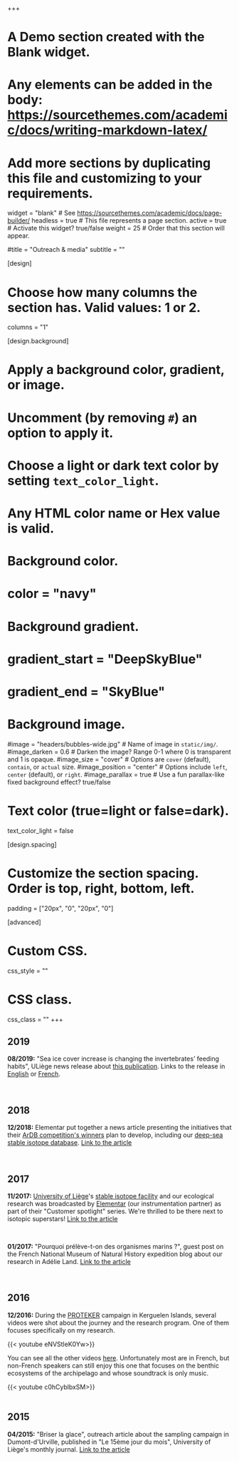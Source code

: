+++
# A Demo section created with the Blank widget.
# Any elements can be added in the body: https://sourcethemes.com/academic/docs/writing-markdown-latex/
# Add more sections by duplicating this file and customizing to your requirements.

widget = "blank"  # See https://sourcethemes.com/academic/docs/page-builder/
headless = true  # This file represents a page section.
active = true  # Activate this widget? true/false
weight = 25  # Order that this section will appear.

#title = "Outreach & media"
subtitle = ""

[design]
  # Choose how many columns the section has. Valid values: 1 or 2.
  columns = "1"

[design.background]
  # Apply a background color, gradient, or image.
  #   Uncomment (by removing `#`) an option to apply it.
  #   Choose a light or dark text color by setting `text_color_light`.
  #   Any HTML color name or Hex value is valid.

  # Background color.
  # color = "navy"
  
  # Background gradient.
  # gradient_start = "DeepSkyBlue"
  # gradient_end = "SkyBlue"
  
  # Background image.
  #image = "headers/bubbles-wide.jpg"  # Name of image in `static/img/`.
  #image_darken = 0.6  # Darken the image? Range 0-1 where 0 is transparent and 1 is opaque.
  #image_size = "cover"  #  Options are `cover` (default), `contain`, or `actual` size.
  #image_position = "center"  # Options include `left`, `center` (default), or `right`.
  #image_parallax = true  # Use a fun parallax-like fixed background effect? true/false

  # Text color (true=light or false=dark).
  text_color_light = false

[design.spacing]
  # Customize the section spacing. Order is top, right, bottom, left.
  padding = ["20px", "0", "20px", "0"]

[advanced]
 # Custom CSS. 
 css_style = ""
 
 # CSS class.
 css_class = ""
+++
<h2>2019</h2>
<p><strong>08/2019:</strong> "Sea ice cover increase is changing the invertebrates’ feeding habits", ULiège news release about <a href="https://doi.org/10.1038/s41598-019-44605-5" target="_blank" rel="noopener">this publication</a>. Links to the release in <a href="https://www.sciences.uliege.be/cms/c_5170884/en/sea-ice-cover-increase-is-changing-the-invertebrates-feeding-habits" target="_blank" rel="noopener">English</a> or <a href="https://www.sciences.uliege.be/cms/c_5170884/fr/l-augmentation-de-la-glace-de-mer-modifie-les-habitudes-alimentaires-des-invertebres" target="_blank" rel="noopener">French</a>.</p>
<br>
<h2>2018</h2>
<p><strong>12/2018:</strong> Elementar put together a news article presenting the initiatives that their <a href="https://loicnmichel.wordpress.com/2018/12/21/ardb-competition-winner/" target="_blank" rel="noopener">ArDB competition's winners</a> plan to develop, including our <a href="https://loicnmichel.wordpress.com/deepseabase/" target="_blank" rel="noopener">deep-sea stable isotope database</a>. <a href="https://www.analyticalresultsdb.com/news/win-elementar-ardb-cloud-licence-and-smartwatch-winners-announced" target="_blank" rel="noopener">Link to the article</a></p>
<br>
<h2>2017</h2>
<p><strong>11/2017:</strong> <a href="https://www.uliege.be/cms/c_8699436/en/portail-uliege" target="_blank" rel="noopener">University of Liège</a>'s <a href="http://labos.ulg.ac.be/oceanologie/recherches/isotopes-stables/" target="_blank" rel="noopener">stable isotope facility</a> and our ecological research was broadcasted by <a href="https://www.elementar.de/en/products/stable-isotope-analysis.html" target="_blank" rel="noopener">Elementar</a> (our instrumentation partner) as part of their "Customer spotlight" series. We're thrilled to be there next to isotopic superstars! <a href="https://www.elementar.de/en/news-events/detail/article/customer-spotlight-laboratory-of-oceanology-university-of-liege.html" target="_blank" rel="noopener">Link to the article</a></p>
<br>
<p><strong>01/2017:</strong> "Pourquoi prélève-t-on des organismes marins ?", guest post on the French National Museum of Natural History expedition blog about our research in Adélie Land. <a href="http://expeditions-antarctiques.mnhn.fr/fr/carnet-bord/carnet-bord-scientifiques/pourquoi-recolte-t-organismes-marins" target="_blank" rel="noopener">Link to the article</a></p>
<br>
<h2>2016</h2>
<p><strong>12/2016:</strong> During the <a href="http://www.proteker.net/?lang=en" target="_blank" rel="noopener">PROTEKER</a> campaign in Kerguelen Islands, several videos were shot about the journey and the research program. One of them focuses specifically on my research.</p>
{{< youtube eNVStleK0Yw>}}
<br>
<p>You can see all the other videos <a href="https://www.youtube.com/playlist?list=PLXPucz7oiNMFIttNjU7ov_Ed1FgvEMAzx" target="_blank" rel="noopener">here</a>. Unfortunately most are in French, but non-French speakers can still enjoy this one that focuses on the benthic ecosystems of the archipelago and whose soundtrack is only music.</p>
{{< youtube c0hCyblbxSM>}}
<br><br>
<h2>2015</h2>
<p><strong>04/2015:</strong> "Briser la glace", outreach article about the sampling campaign in Dumont-d'Urville, published in "Le 15ème jour du mois", University of Liège's monthly journal. <a href="http://le15ejour.ulg.ac.be/jcms/c_48540/fr/briser-la-glace" target="_blank" rel="noopener">Link to the article</a></p>
